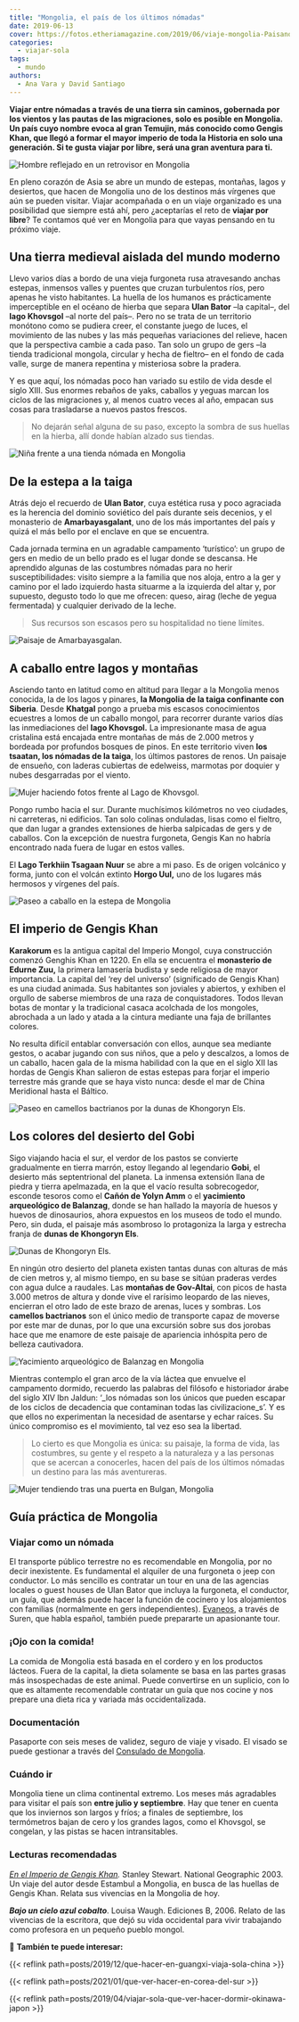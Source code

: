 ```yaml
---
title: "Mongolia, el país de los últimos nómadas"
date: 2019-06-13
cover: https://fotos.etheriamagazine.com/2019/06/viaje-mongolia-Paisano-en-Shine-Ider.jpg
categories: 
  - viajar-sola
tags: 
  - mundo
authors: 
  - Ana Vara y David Santiago
---
```


**Viajar entre nómadas a través de una tierra sin caminos, gobernada por los vientos y 
las pautas de las migraciones, solo es posible en Mongolia. Un país cuyo nombre evoca al 
gran Temujin, más conocido como Gengis Khan, que llegó a formar el mayor imperio de toda 
la Historia en solo una generación. Si te gusta viajar por libre, será una gran aventura 
para ti.** 

![Hombre reflejado en un retrovisor en Mongolia](https://fotos.etheriamagazine.com/2019/06/viaje-mongolia-Paisano-en-Shine-Ider.jpg "Paisano en Shine Ider.")

En pleno corazón de Asia se abre un mundo de estepas, montañas, lagos y desiertos, que 
hacen de Mongolia uno de los destinos más vírgenes que aún se pueden visitar. Viajar 
acompañada o en un viaje organizado es una posibilidad que siempre está ahí, pero 
¿aceptarías el reto de **viajar por libre**? Te contamos qué ver en Mongolia para que 
vayas pensando en tu próximo viaje. 

## Una tierra medieval aislada del mundo moderno

Llevo varios días a bordo de una vieja furgoneta rusa atravesando anchas estepas, 
inmensos valles y puentes que cruzan turbulentos ríos, pero apenas he visto habitantes. 
La huella de los humanos es prácticamente imperceptible en el océano de hierba que 
separa **Ulan Bator** –la capital–, del **lago Khovsgol** –al norte del país–. Pero no 
se trata de un territorio monótono como se pudiera creer, el constante juego de luces, 
el movimiento de las nubes y las más pequeñas variaciones del relieve, hacen que la 
perspectiva cambie a cada paso. Tan solo un grupo de gers –la tienda tradicional 
mongola, circular y hecha de fieltro– en el fondo de cada valle, surge de manera 
repentina y misteriosa sobre la pradera. 

Y es que aquí, los nómadas poco han variado su estilo de vida desde el siglo XIII. Sus 
enormes rebaños de yaks, caballos y yeguas marcan los ciclos de las migraciones y, al 
menos cuatro veces al año, empacan sus cosas para trasladarse a nuevos pastos frescos. 

> No dejarán señal alguna de su paso, excepto la sombra de sus huellas en la hierba, allí 
> donde habían alzado sus tiendas. 

![Niña frente a una tienda nómada en Mongolia](https://fotos.etheriamagazine.com/2019/06/viaje-mongolia-familia-nomada.jpg "Familia nómada en Mongolia.")

## De la estepa a la taiga

Atrás dejo el recuerdo de **Ulan Bator**, cuya estética rusa y poco agraciada es la 
herencia del dominio soviético del país durante seis decenios, y el monasterio de 
**Amarbayasgalant**, uno de los más importantes del país y quizá el más bello por el 
enclave en que se encuentra. 

Cada jornada termina en un agradable campamento ‘turístico’: un grupo de gers en medio 
de un bello prado es el lugar donde se descansa. He aprendido algunas de las costumbres 
nómadas para no herir susceptibilidades: visito siempre a la familia que nos aloja, 
entro a la ger y camino por el lado izquierdo hasta situarme a la izquierda del altar y, 
por supuesto, degusto todo lo que me ofrecen: queso, airag (leche de yegua fermentada) y 
cualquier derivado de la leche. 

> Sus recursos son escasos pero su hospitalidad no tiene límites. 

![Paisaje de Amarbayasgalan.](https://fotos.etheriamagazine.com/2019/06/viaje-mongolia-Monasterio-Amarbayasgalan.jpg "Paisaje de Amarbayasgalan.")

## A caballo entre lagos y montañas

Asciendo tanto en latitud como en altitud para llegar a la Mongolia menos conocida, la 
de los lagos y pinares, **la Mongolia de la taiga confinante con Siberia**. Desde 
**Khatgal** pongo a prueba mis escasos conocimientos ecuestres a lomos de un caballo 
mongol, para recorrer durante varios días las inmediaciones del **lago Khovsgol.** La 
impresionante masa de agua cristalina está encajada entre montañas de más de 2.000 
metros y bordeada por profundos bosques de pinos. En este territorio viven **los 
tsaatan, los nómadas de la taiga**, los últimos pastores de renos. Un paisaje de 
ensueño, con laderas cubiertas de edelweiss, marmotas por doquier y nubes desgarradas 
por el viento. 

![Mujer haciendo fotos frente al Lago de Khovsgol.](https://fotos.etheriamagazine.com/2019/06/viaje-mongolia-lago-Khovsgol.jpg "Lago de Khovsgol.")

Pongo rumbo hacia el sur. Durante muchísimos kilómetros no veo ciudades, ni carreteras, 
ni edificios. Tan solo colinas onduladas, lisas como el fieltro, que dan lugar a grandes 
extensiones de hierba salpicadas de gers y de caballos. Con la excepción de nuestra 
furgoneta, Gengis Kan no habría encontrado nada fuera de lugar en estos valles. 

El **Lago Terkhiin Tsagaan Nuur** se abre a mi paso. Es de origen volcánico y forma, 
junto con el volcán extinto **Horgo Uul,** uno de los lugares más hermosos y vírgenes 
del país. 

![Paseo a caballo en la estepa de Mongolia](https://fotos.etheriamagazine.com/2019/06/viaje-mongolia-Caballo-Lago-Khovsgol.jpg "Paseo a caballo por el entorno del lago Khovsgol.")

## El imperio de Gengis Khan

**Karakorum** es la antigua capital del Imperio Mongol, cuya construcción comenzó 
Genghis Khan en 1220. En ella se encuentra el **monasterio de Edurne Zuu,** la primera 
lamasería budista y sede religiosa de mayor importancia. La capital del ‘rey del 
universo’ (significado de Gengis Khan) es una ciudad animada. Sus habitantes son 
joviales y abiertos, y exhiben el orgullo de saberse miembros de una raza de 
conquistadores. Todos llevan botas de montar y la tradicional casaca acolchada de los 
mongoles, abrochada a un lado y atada a la cintura mediante una faja de brillantes 
colores. 

No resulta difícil entablar conversación con ellos, aunque sea mediante gestos, o acabar 
jugando con sus niños, que a pelo y descalzos, a lomos de un caballo, hacen gala de la 
misma habilidad con la que en el siglo XII las hordas de Gengis Khan salieron de estas 
estepas para forjar el imperio terrestre más grande que se haya visto nunca: desde el 
mar de China Meridional hasta el Báltico. 

![Paseo en camellos bactrianos por la dunas de Khongoryn Els.](https://fotos.etheriamagazine.com/2019/06/viaje-mongolia-Khongoryn-els-desierto-del-Gobi.jpg "Paseo en camellos bactrianos por la dunas de Khongoryn Els.")

## Los colores del desierto del Gobi

Sigo viajando hacia el sur, el verdor de los pastos se convierte gradualmente en tierra 
marrón, estoy llegando al legendario **Gobi**, el desierto más septentrional del 
planeta. La inmensa extensión llana de piedra y tierra apelmazada, en la que el vacío 
resulta sobrecogedor, esconde tesoros como el **Cañón de Yolyn Amm** o el **yacimiento 
arqueológico de Balanzag**, donde se han hallado la mayoría de huesos y huevos de 
dinosaurios, ahora expuestos en los museos de todo el mundo. Pero, sin duda, el paisaje 
más asombroso lo protagoniza la larga y estrecha franja de **dunas de Khongoryn Els**. 

![Dunas de Khongoryn Els.](https://fotos.etheriamagazine.com/2019/06/viaje-mongolia-dunas-desierto.jpg "Dunas de Khongoryn Els.")

En ningún otro desierto del planeta existen tantas dunas con alturas de más de cien 
metros y, al mismo tiempo, en su base se sitúan praderas verdes con agua dulce a 
raudales. Las **montañas de Gov-Altai**, con picos de hasta 3.000 metros de altura y 
donde vive el rarísimo leopardo de las nieves, encierran el otro lado de este brazo de 
arenas, luces y sombras. Los **camellos bactrianos** son el único medio de transporte 
capaz de moverse por este mar de dunas, por lo que una excursión sobre sus dos jorobas 
hace que me enamore de este paisaje de apariencia inhóspita pero de belleza cautivadora. 

![Yacimiento arqueológico de Balanzag en Mongolia](https://fotos.etheriamagazine.com/2019/06/viaje-mongolia-Bayanzag-Gobi.jpg "Yacimiento arqueológico de Balanzag.")

Mientras contemplo el gran arco de la vía láctea que envuelve el campamento dormido, 
recuerdo las palabras del filósofo e historiador árabe del siglo XIV Ibn Jaldun: ‘_los 
nómadas son los únicos que pueden escapar de los ciclos de decadencia que contaminan 
todas las civilizacione_s’. Y es que ellos no experimentan la necesidad de asentarse y 
echar raíces. Su único compromiso es el movimiento, tal vez eso sea la libertad. 

> Lo cierto es que Mongolia es única: su paisaje, la forma de vida, las costumbres, su 
> gente y el respeto a la naturaleza y a las personas que se acercan a conocerles, hacen 
> del país de los últimos nómadas un destino para las más aventureras. 

![Mujer tendiendo tras una puerta en Bulgan, Mongolia](https://fotos.etheriamagazine.com/2019/06/viaje-mongolia-Bulgan.jpg "Escena en Bulgan (Mongolia).")

## Guía práctica de Mongolia

### Viajar como un nómada

El transporte público terrestre no es recomendable en Mongolia, por no decir 
inexistente. Es fundamental el alquiler de una furgoneta o jeep con conductor. Lo más 
sencillo es contratar un tour en una de las agencias locales o guest houses de Ulan 
Bator que incluya la furgoneta, el conductor, un guía, que además puede hacer la función 
de cocinero y los alojamientos con familias (normalmente en gers independientes). 
[Evaneos](http://www.evaneos.es/mongolia/viajes/agencias/265-suren/), a través de Suren, 
que habla español, también puede prepararte un apasionante tour. 

### ¡Ojo con la comida!

La comida de Mongolia está basada en el cordero y en los productos lácteos. Fuera de la 
capital, la dieta solamente se basa en las partes grasas más insospechadas de este 
animal. Puede convertirse en un suplicio, con lo que es altamente recomendable contratar 
un guía que nos cocine y nos prepare una dieta rica y variada más occidentalizada. 

### Documentación

Pasaporte con seis meses de validez, seguro de viaje y visado. El visado se puede 
gestionar a través del [Consulado de Mongolia](http://consuladomongolia.com/). 

### Cuándo ir

Mongolia tiene un clima continental extremo. Los meses más agradables para visitar el 
país son **entre julio y septiembre**. Hay que tener en cuenta que los inviernos son 
largos y fríos; a finales de septiembre, los termómetros bajan de cero y los grandes 
lagos, como el Khovsgol, se congelan, y las pistas se hacen intransitables. 

### Lecturas recomendadas

_[En el Imperio de Gengis Khan](https://amzn.to/3uBkqUe)._ Stanley Stewart. National 
Geographic 2003. Un viaje del autor desde Estambul a Mongolia, en busca de las huellas 
de Gengis Khan. Relata sus vivencias en la Mongolia de hoy. 

_**Bajo un cielo azul cobalto**_. Louisa Waugh. Ediciones B, 2006. Relato de las 
vivencias de la escritora, que dejó su vida occidental para vivir trabajando como 
profesora en un pequeño pueblo mongol. 

📌 **También te puede interesar:** 

{{< reflink path=posts/2019/12/que-hacer-en-guangxi-viaja-sola-china >}} 

{{< reflink path=posts/2021/01/que-ver-hacer-en-corea-del-sur >}} 

{{< reflink path=posts/2019/04/viajar-sola-que-ver-hacer-dormir-okinawa-japon >}}
